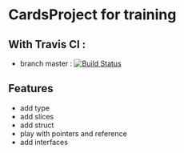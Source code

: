 # CardsProject for training

## With Travis CI : 
- branch master : 
[![Build Status](https://travis-ci.com/GoupilJeremy/go-training.svg?branch=master)](https://travis-ci.com/GoupilJeremy/go-training)


## Features
- add type
- add slices
- add struct
- play with pointers and reference
- add interfaces


